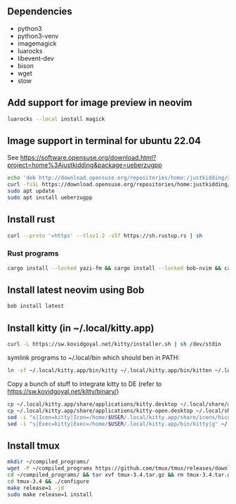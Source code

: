 ## Dependencies

- python3
- python3-venv
- imagemagick
- luarocks
- libevent-dev
- bison
- wget
- stow


## Add support for image preview in neovim
```sh
luarocks --local install magick
```

## Image support in terminal for ubuntu 22.04
See https://software.opensuse.org/download.html?project=home%3Ajustkidding&package=ueberzugpp
```sh
echo 'deb http://download.opensuse.org/repositories/home:/justkidding/xUbuntu_22.04/ /' | sudo tee /etc/apt/sources.list.d/home:justkidding.list
curl -fsSL https://download.opensuse.org/repositories/home:justkidding/xUbuntu_22.04/Release.key | gpg --dearmor | sudo tee /etc/apt/trusted.gpg.d/home_justkidding.gpg > /dev/null
sudo apt update
sudo apt install ueberzugpp
```

## Install rust
```sh
curl --proto '=https' --tlsv1.2 -sSf https://sh.rustup.rs | sh
```

### Rust programs
```sh
cargo install --locked yazi-fm && cargo install --locked bob-nvim && cargo install --locked starship && cargo install --locked zoxide
```

## Install latest neovim using Bob
```sh
bob install latest
```

## Install kitty (in ~/.local/kitty.app)
``` sh
curl -L https://sw.kovidgoyal.net/kitty/installer.sh | sh /dev/stdin
```

symlink programs to ~/.local/bin which should ben in PATH:

```sh
ln -sf ~/.local/kitty.app/bin/kitty ~/.local/kitty.app/bin/kitten ~/.local/bin/
```

Copy a bunch of stuff to integrate kitty to DE (refer to https://sw.kovidgoyal.net/kitty/binary/)
```sh
cp ~/.local/kitty.app/share/applications/kitty.desktop ~/.local/share/applications/
cp ~/.local/kitty.app/share/applications/kitty-open.desktop ~/.local/share/applications/
sed -i "s|Icon=kitty|Icon=/home/$USER/.local/kitty.app/share/icons/hicolor/256x256/apps/kitty.png|g" ~/.local/share/applications/kitty*.desktop
sed -i "s|Exec=kitty|Exec=/home/$USER/.local/kitty.app/bin/kitty|g" ~/.local/share/applications/kitty*.desktop
```

## Install tmux
```sh
mkdir ~/compiled_programs/
wget -P ~/compiled_programs https://github.com/tmux/tmux/releases/download/3.4/tmux-3.4.tar.gz
cd ~/compiled_programs/ && tar xvf tmux-3.4.tar.gz && rm tmux-3.4.tar.gz
cd tmux-3.4 && ./configure
make release=1 -j8
sudo make release=1 install
```


